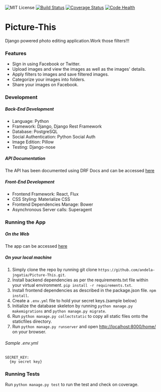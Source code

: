 ![MIT License](https://img.shields.io/github/license/mashape/apistatus.svg)
[![Build Status](https://travis-ci.org/andela-jngatia/Picture-This.svg?branch=develop)](https://travis-ci.org/andela-jngatia/Picture-This)
[![Coverage Status](https://coveralls.io/repos/github/andela-jngatia/Picture-This/badge.svg?branch=develop)](https://coveralls.io/github/andela-jngatia/Picture-This?branch=develop)
[![Code Health](https://landscape.io/github/andela-jngatia/Picture-This/develop/landscape.svg?style=flat)](https://landscape.io/github/andela-jngatia/Picture-This/develop)

# Picture-This
Django powered photo editing application.Work those filters!!!

### Features
- Sign in using Facebook or Twitter.
- Upload images and view the images as well as the images' details.
- Apply filters to images and save filtered images.
- Categorize your images into folders.
- Share your images on Facebook.

### Development
##### Back-End Development
- Language: Python
- Framework: Django, Django Rest Framework
- Database: PostgreSQL
- Social Authentication: Python Social Auth
- Image Edition: Pillow
- Testing: Django-nose

##### API Documentation
The API has been documented using DRF Docs and can be accessed [here](https://picture-this2.herokuapp.com/docs/)

##### Front-End Development
- Frontend Framework: React, Flux
- CSS Styling: Materialize CSS
- Frontend Dependencies Manage: Bower
- Asynchronous Server calls: Superagent

### Running the App
##### On the Web
The app can be accessed [here](https://picture-this2.herokuapp.com/)

##### On your local machine
1. Simply clone the repo by running git clone
      `https://github.com/andela-jngatia/Picture-This.git`.
2. Install backend dependencies as per the requirements.txt file within your virtual environment.
      `pip install -r requirements.txt`.
3. Install frontend dependencies as described in the package.json file.
      `npm install`.
4. Create a `.env.yml` file to hold your secret keys.(sample below)
4. Initialize the database skeleton by running `python manage.py makemigrations` and `python manage.py migrate`.
5. Run `python manage.py collectstatic` to copy all static files onto the staticfiles directory.
6. Run `python manage.py runserver` and open [http://localhost:8000/home/]() on your browser.

###### Sample .env.yml
```
SECRET_KEY:
  {my secret key}
```

### Running Tests
Run  `python manage.py test` to run the test and check on coverage.
